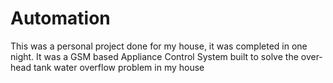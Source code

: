 # Automation
This was a personal project done for my house, it was completed in one night. It was a GSM based Appliance Control System built to solve the over-head tank water overflow problem in my house
